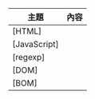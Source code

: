 主題                | 內容
--------------------|--------------------------------------------
[HTML]  | 
[JavaScript] | 
[regexp]  | 
[DOM]  | 
[BOM]  | 